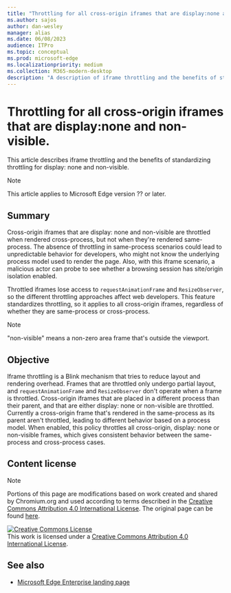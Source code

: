 ```yaml
---
title: "Throttling for all cross-origin iframes that are display:none and non-visible."
ms.author: sajos
author: dan-wesley
manager: alias
ms.date: 06/08/2023
audience: ITPro
ms.topic: conceptual
ms.prod: microsoft-edge
ms.localizationpriority: medium
ms.collection: M365-modern-desktop
description: "A description of iframe throttling and the benefits of standardization."
---
```


# Throttling for all cross-origin iframes that are display:none and non-visible.

This article describes iframe throttling and the benefits of standardizing throttling for display: none and non-visible.

>[!NOTE]
>This article applies to Microsoft Edge version ?? or later.

## Summary

Cross-origin iframes that are display: none and non-visible are throttled when rendered cross-process, but not when they're rendered same-process. The absence of throttling in same-process scenarios could lead to unpredictable behavior for developers, who might not know the underlying process model used to render the page. Also, with this iframe scenario, a malicious actor can probe to see whether a browsing session has site/origin isolation enabled.

Throttled iframes lose access to `requestAnimationFrame` and `ResizeObserver`, so the different throttling approaches affect web developers. This feature standardizes throttling, so it applies to all cross-origin iframes, regardless of whether they are same-process or cross-process.

> [!NOTE]
> "non-visible" means a non-zero area frame that's outside the viewport.

## Objective

Iframe throttling is a Blink mechanism that tries to reduce layout and rendering overhead. Frames that are throttled only undergo partial layout, and `requestAnimationFrame` and `ResizeObserver` don't operate when a frame is throttled. Cross-origin iframes that are placed in a different process than their parent, and that are either display: none or non-visible are throttled. Currently a cross-origin frame that's rendered in the same-process as its parent aren't throttled, leading to different behavior based on a process model. When enabled, this policy throttles all cross-origin, display: none or non-visible frames, which gives consistent behavior between the same-process and cross-process cases.

## Content license

> [!NOTE]
> Portions of this page are modifications based on work created and shared by Chromium.org and used according to terms 
  described in the [Creative Commons Attribution 4.0 International License](http://creativecommons.org/licenses/by/4.0/). The original page can be found [here](https://www.chromium.org/developers/design-documents/network-settings#TOC-Command-line-options-for-proxy-sett).
  
<a rel="license" href="http://creativecommons.org/licenses/by/4.0/"><img alt="Creative Commons License" src="https://i.creativecommons.org/l/by/4.0/88x31.png" /></a><br />This work is licensed under a <a rel="license" href="http://creativecommons.org/licenses/by/4.0/">Creative Commons Attribution 4.0 International License</a>.

## See also

- [Microsoft Edge Enterprise landing page](https://aka.ms/EdgeEnterprise)